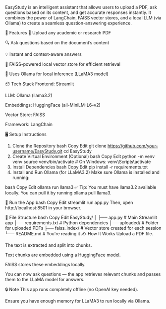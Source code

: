 EasyStudy is an intelligent assistant that allows users to upload a PDF, ask questions based on its content, and get accurate responses instantly. It combines the power of LangChain, FAISS vector stores, and a local LLM (via Ollama) to create a seamless question-answering experience.

🚀 Features
📄 Upload any academic or research PDF

🔍 Ask questions based on the document’s content

💡 Instant and context-aware answers

💾 FAISS-powered local vector store for efficient retrieval

🧠 Uses Ollama for local inference (LLaMA3 model)

📦 Tech Stack
Frontend: Streamlit

LLM: Ollama (llama3.2)

Embeddings: HuggingFace (all-MiniLM-L6-v2)

Vector Store: FAISS

Framework: LangChain

🖥️ Setup Instructions
1. Clone the Repository
bash
Copy
Edit
git clone https://github.com/your-username/EasyStudy.git
cd EasyStudy
2. Create Virtual Environment (Optional)
bash
Copy
Edit
python -m venv venv
source venv/bin/activate  # On Windows: venv\Scripts\activate
3. Install Dependencies
bash
Copy
Edit
pip install -r requirements.txt
4. Install and Run Ollama (for LLaMA3.2)
Make sure Ollama is installed and running:

bash
Copy
Edit
ollama run llama3
✅ Tip: You must have llama3.2 available locally. You can pull it by running ollama pull llama3.

🧠 Run the App
bash
Copy
Edit
streamlit run app.py
Then, open http://localhost:8501 in your browser.

📁 File Structure
bash
Copy
Edit
EasyStudy/
│
├── app.py                # Main Streamlit app
├── requirements.txt      # Python dependencies
├── uploaded/             # Folder for uploaded PDFs
├── faiss_index/          # Vector store created for each session
└── README.md             # You're reading it
✍️ How It Works
Upload a PDF file.

The text is extracted and split into chunks.

Text chunks are embedded using a HuggingFace model.

FAISS stores these embeddings locally.

You can now ask questions — the app retrieves relevant chunks and passes them to the LLaMA model for answers.

🔒 Note
This app runs completely offline (no OpenAI key needed).

Ensure you have enough memory for LLaMA3 to run locally via Ollama.


